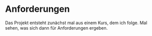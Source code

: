# Anforderungen

Das Projekt entsteht zunächst mal aus einem Kurs, dem ich folge.
Mal sehen, was sich dann für Anforderungen ergeben.

